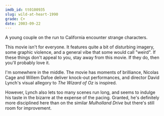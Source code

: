 ```yaml
---
imdb_id: tt0100935
slug: wild-at-heart-1990
grade: C+
date: 2003-09-22
---
```


A young couple on the run to California encounter strange characters.

This movie isn't for everyone. It features quite a bit of disturbing imagery, some graphic violence, and a general vibe that some would call "weird". If these things don't appeal to you, stay away from this movie. If they do, then you'll probably love it.

I'm somewhere in the middle. The movie has moments of brilliance, Nicolas Cage and Willem Dafoe deliver knock-out performances, and director David Lynch's visual allegory to <span data-imdb-id="tt0032138">_The Wizard of Oz_</span> is inspired.

However, Lynch also lets too many scenes run long, and seems to indulge his taste in the bizarre at the expense of the pacing. Granted, he's definitely more disciplined here than on the similar <span data-imdb-id="tt0166924">_Mulholland Drive_</span> but there's still room for improvement.
